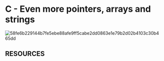 # C - Even more pointers, arrays and strings

![58fe6b229144b7fe5ebe88afe9ff5cabe2dd0863e1e79b2d02b4103c30b465dd](https://github.com/hfakir/alx-low_level_programming/assets/114278488/970cdefd-c67e-4aa0-abc0-7ad7248c3cce)

## RESOURCES
